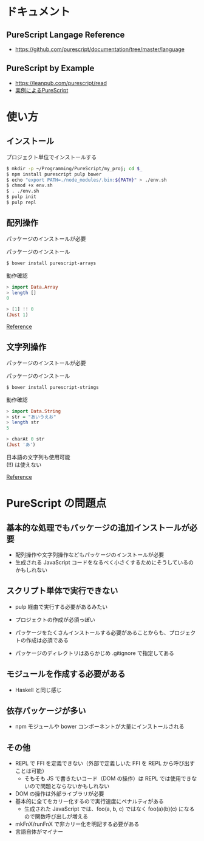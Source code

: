 # ドキュメント

## PureScript Langage Reference
- https://github.com/purescript/documentation/tree/master/language

## PureScript by Example
- https://leanpub.com/purescript/read
- [実例によるPureScript](https://aratama.github.io/purescript/purescript-book-ja.html)

# 使い方

## インストール

プロジェクト単位でインストールする
````sh
$ mkdir -p ~/Programming/PureScript/my_proj; cd $_
$ npm install purescript pulp bower
$ echo "export PATH=./node_modules/.bin:${PATH}" > ./env.sh
$ chmod +x env.sh
$ . ./env.sh
$ pulp init
$ pulp repl
````

## 配列操作

パッケージのインストールが必要

パッケージのインストール
````sh
$ bower install purescript-arrays
````

動作確認
````purescript
> import Data.Array
> length []
0

> [1] !! 0
(Just 1)

````

[Reference](https://pursuit.purescript.org/packages/purescript-arrays/4.2.2/docs/Data.Array)

## 文字列操作

パッケージのインストールが必要

パッケージのインストール
````bash
$ bower install purescript-strings
````

動作確認
````purescript
> import Data.String
> str = "あいうえお"
> length str
5

> charAt 0 str 
(Just 'あ')

````

日本語の文字列も使用可能  
(!!) は使えない

[Reference](https://pursuit.purescript.org/packages/purescript-strings/3.3.0/docs/Data.String)

# PureScript の問題点

## 基本的な処理でもパッケージの追加インストールが必要
- 配列操作や文字列操作などもパッケージのインストールが必要
- 生成される JavaScript コードをなるべく小さくするためにそうしているのかもしれない

## スクリプト単体で実行できない
- pulp 経由で実行する必要があるみたい
- プロジェクトの作成が必須っぽい

- パッケージをたくさんインストールする必要があることからも、プロジェクトの作成は必須である

- パッケージのディレクトリはあらかじめ .gitignore で指定してある

## モジュールを作成する必要がある
- Haskell と同じ感じ

## 依存パッケージが多い
- npm モジュールや bower コンポーネントが大量にインストールされる

## その他
- REPL で FFI を定義できない（外部で定義しいた FFI を REPL から呼び出すことは可能）  
  - そもそも JS で書きたいコード（DOM の操作）は REPL では使用できないので問題とならないかもしれない
- DOM の操作は外部ライブラリが必要
- 基本的に全てをカリー化するので実行速度にペナルティがある
  - 生成された JavaScript では、foo(a, b, c) ではなく foo(a)(b)(c) になるので関数呼び出しが増える
- mkFnX/runFnX で非カリー化を明記する必要がある
- 言語自体がマイナー
